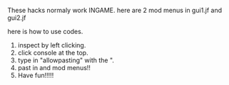 These hacks normaly work INGAME. here are 2 mod menus in gui1.jf and gui2.jf

here is how to use codes.
1. inspect by left clicking.
2. click console at the top.
3. type in "allowpasting" with the ".
4. past in and mod menus!!
5. Have fun!!!!!

